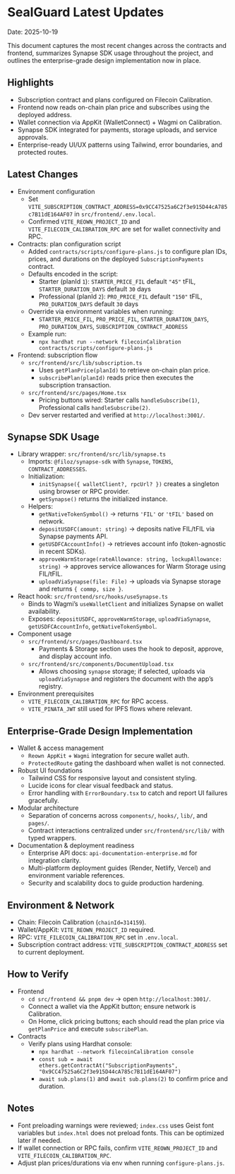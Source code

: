 # SealGuard Latest Updates

Date: 2025-10-19

This document captures the most recent changes across the contracts and frontend, summarizes Synapse SDK usage throughout the project, and outlines the enterprise-grade design implementation now in place.

## Highlights
- Subscription contract and plans configured on Filecoin Calibration.
- Frontend now reads on-chain plan price and subscribes using the deployed address.
- Wallet connection via AppKit (WalletConnect) + Wagmi on Calibration.
- Synapse SDK integrated for payments, storage uploads, and service approvals.
- Enterprise-ready UI/UX patterns using Tailwind, error boundaries, and protected routes.

## Latest Changes
- Environment configuration
  - Set `VITE_SUBSCRIPTION_CONTRACT_ADDRESS=0x9CC47525a6C2f3e915D44cA785c7B11dE164AF07` in `src/frontend/.env.local`.
  - Confirmed `VITE_REOWN_PROJECT_ID` and `VITE_FILECOIN_CALIBRATION_RPC` are set for wallet connectivity and RPC.
- Contracts: plan configuration script
  - Added `contracts/scripts/configure-plans.js` to configure plan IDs, prices, and durations on the deployed `SubscriptionPayments` contract.
  - Defaults encoded in the script:
    - Starter (planId `1`): `STARTER_PRICE_FIL` default `"45"` tFIL, `STARTER_DURATION_DAYS` default `30` days
    - Professional (planId `2`): `PRO_PRICE_FIL` default `"150"` tFIL, `PRO_DURATION_DAYS` default `30` days
  - Override via environment variables when running:
    - `STARTER_PRICE_FIL`, `PRO_PRICE_FIL`, `STARTER_DURATION_DAYS`, `PRO_DURATION_DAYS`, `SUBSCRIPTION_CONTRACT_ADDRESS`
  - Example run:
    - `npx hardhat run --network filecoinCalibration contracts/scripts/configure-plans.js`
- Frontend: subscription flow
  - `src/frontend/src/lib/subscription.ts`
    - Uses `getPlanPrice(planId)` to retrieve on-chain plan price.
    - `subscribePlan(planId)` reads price then executes the subscription transaction.
  - `src/frontend/src/pages/Home.tsx`
    - Pricing buttons wired: Starter calls `handleSubscribe(1)`, Professional calls `handleSubscribe(2)`.
  - Dev server restarted and verified at `http://localhost:3001/`.

## Synapse SDK Usage
- Library wrapper: `src/frontend/src/lib/synapse.ts`
  - Imports: `@filoz/synapse-sdk` with `Synapse`, `TOKENS`, `CONTRACT_ADDRESSES`.
  - Initialization:
    - `initSynapse({ walletClient?, rpcUrl? })` creates a singleton using browser or RPC provider.
    - `getSynapse()` returns the initialized instance.
  - Helpers:
    - `getNativeTokenSymbol()` → returns `'FIL'` or `'tFIL'` based on network.
    - `depositUSDFC(amount: string)` → deposits native FIL/tFIL via Synapse payments API.
    - `getUSDFCAccountInfo()` → retrieves account info (token-agnostic in recent SDKs).
    - `approveWarmStorage(rateAllowance: string, lockupAllowance: string)` → approves service allowances for Warm Storage using FIL/tFIL.
    - `uploadViaSynapse(file: File)` → uploads via Synapse storage and returns `{ commp, size }`.
- React hook: `src/frontend/src/hooks/useSynapse.ts`
  - Binds to Wagmi’s `useWalletClient` and initializes Synapse on wallet availability.
  - Exposes: `depositUSDFC`, `approveWarmStorage`, `uploadViaSynapse`, `getUSDFCAccountInfo`, `getNativeTokenSymbol`.
- Component usage
  - `src/frontend/src/pages/Dashboard.tsx`
    - Payments & Storage section uses the hook to deposit, approve, and display account info.
  - `src/frontend/src/components/DocumentUpload.tsx`
    - Allows choosing `synapse` storage; if selected, uploads via `uploadViaSynapse` and registers the document with the app’s registry.
- Environment prerequisites
  - `VITE_FILECOIN_CALIBRATION_RPC` for RPC access.
  - `VITE_PINATA_JWT` still used for IPFS flows where relevant.

## Enterprise-Grade Design Implementation
- Wallet & access management
  - `Reown AppKit` + `Wagmi` integration for secure wallet auth.
  - `ProtectedRoute` gating the dashboard when wallet is not connected.
- Robust UI foundations
  - Tailwind CSS for responsive layout and consistent styling.
  - Lucide icons for clear visual feedback and status.
  - Error handling with `ErrorBoundary.tsx` to catch and report UI failures gracefully.
- Modular architecture
  - Separation of concerns across `components/`, `hooks/`, `lib/`, and `pages/`.
  - Contract interactions centralized under `src/frontend/src/lib/` with typed wrappers.
- Documentation & deployment readiness
  - Enterprise API docs: `api-documentation-enterprise.md` for integration clarity.
  - Multi-platform deployment guides (Render, Netlify, Vercel) and environment variable references.
  - Security and scalability docs to guide production hardening.

## Environment & Network
- Chain: Filecoin Calibration (`chainId=314159`).
- Wallet/AppKit: `VITE_REOWN_PROJECT_ID` required.
- RPC: `VITE_FILECOIN_CALIBRATION_RPC` set in `.env.local`.
- Subscription contract address: `VITE_SUBSCRIPTION_CONTRACT_ADDRESS` set to current deployment.

## How to Verify
- Frontend
  - `cd src/frontend && pnpm dev` → open `http://localhost:3001/`.
  - Connect a wallet via the AppKit button; ensure network is Calibration.
  - On Home, click pricing buttons; each should read the plan price via `getPlanPrice` and execute `subscribePlan`.
- Contracts
  - Verify plans using Hardhat console:
    - `npx hardhat --network filecoinCalibration console`
    - `const sub = await ethers.getContractAt("SubscriptionPayments", "0x9CC47525a6C2f3e915D44cA785c7B11dE164AF07")`
    - `await sub.plans(1)` and `await sub.plans(2)` to confirm price and duration.

## Notes
- Font preloading warnings were reviewed; `index.css` uses Geist font variables but `index.html` does not preload fonts. This can be optimized later if needed.
- If wallet connection or RPC fails, confirm `VITE_REOWN_PROJECT_ID` and `VITE_FILECOIN_CALIBRATION_RPC`.
- Adjust plan prices/durations via env when running `configure-plans.js`.